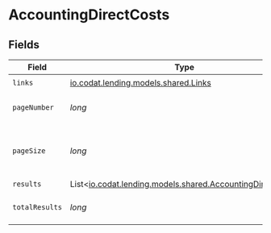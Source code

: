# AccountingDirectCosts


## Fields

| Field                                                                                                    | Type                                                                                                     | Required                                                                                                 | Description                                                                                              |
| -------------------------------------------------------------------------------------------------------- | -------------------------------------------------------------------------------------------------------- | -------------------------------------------------------------------------------------------------------- | -------------------------------------------------------------------------------------------------------- |
| `links`                                                                                                  | [io.codat.lending.models.shared.Links](../../models/shared/Links.md)                                     | :heavy_check_mark:                                                                                       | N/A                                                                                                      |
| `pageNumber`                                                                                             | *long*                                                                                                   | :heavy_check_mark:                                                                                       | Current page number.                                                                                     |
| `pageSize`                                                                                               | *long*                                                                                                   | :heavy_check_mark:                                                                                       | Number of items to return in results array.                                                              |
| `results`                                                                                                | List<[io.codat.lending.models.shared.AccountingDirectCost](../../models/shared/AccountingDirectCost.md)> | :heavy_minus_sign:                                                                                       | N/A                                                                                                      |
| `totalResults`                                                                                           | *long*                                                                                                   | :heavy_check_mark:                                                                                       | Total number of items.                                                                                   |